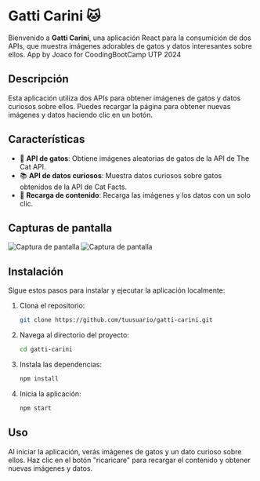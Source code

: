 # Gatti Carini 🐱

Bienvenido a **Gatti Carini**, una aplicación React para la consumición de dos APIs, que muestra imágenes adorables de gatos y datos interesantes sobre ellos. App by Joaco for CoodingBootCamp UTP 2024

## Descripción

Esta aplicación utiliza dos APIs para obtener imágenes de gatos y datos curiosos sobre ellos. Puedes recargar la página para obtener nuevas imágenes y datos haciendo clic en un botón.

## Características

- 🌟 **API de gatos**: Obtiene imágenes aleatorias de gatos de la API de The Cat API.
- 📚 **API de datos curiosos**: Muestra datos curiosos sobre gatos obtenidos de la API de Cat Facts.
- 🔄 **Recarga de contenido**: Recarga las imágenes y los datos con un solo clic.

## Capturas de pantalla

![Captura de pantalla](https://cdn.discordapp.com/attachments/770019428174790699/1246451265844547695/image.png?ex=665c6fb3&is=665b1e33&hm=5cc7c5895b9bc9aec0c31899706e771a6e349d6bca5a7f143ee1451eb5e73111&)
![Captura de pantalla](https://cdn.discordapp.com/attachments/770019428174790699/1246454081111855144/image.png?ex=665c7252&is=665b20d2&hm=47f1a47ea8d18f888b804cf1aebd5423367531d1aafc125a636f84cd2ddc7509&)

## Instalación

Sigue estos pasos para instalar y ejecutar la aplicación localmente:

1. Clona el repositorio:
    ```sh
    git clone https://github.com/tuusuario/gatti-carini.git
    ```
2. Navega al directorio del proyecto:
    ```sh
    cd gatti-carini
    ```
3. Instala las dependencias:
    ```sh
    npm install
    ```
4. Inicia la aplicación:
    ```sh
    npm start
    ```

## Uso

Al iniciar la aplicación, verás imágenes de gatos y un dato curioso sobre ellos. Haz clic en el botón "ricaricare" para recargar el contenido y obtener nuevas imágenes y datos.